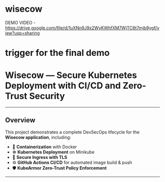 # wisecow
DEMO VIDEO - https://drive.google.com/file/d/1uXNn9J9x2WyKWhfXM7WjTC6t7mjb9ygf/view?usp=sharing
# trigger for the final demo
#  Wisecow — Secure Kubernetes Deployment with CI/CD and Zero-Trust Security

---

## Overview

This project demonstrates a complete DevSecOps lifecycle for the **Wisecow application**, including:

- 🐳 **Containerization** with Docker  
- ☸️ **Kubernetes Deployment** on Minikube  
- 🔐 **Secure Ingress with TLS**  
- ⚙️ **GitHub Actions CI/CD** for automated image build & push  
- 🛡️ **KubeArmor Zero-Trust Policy Enforcement**

---
